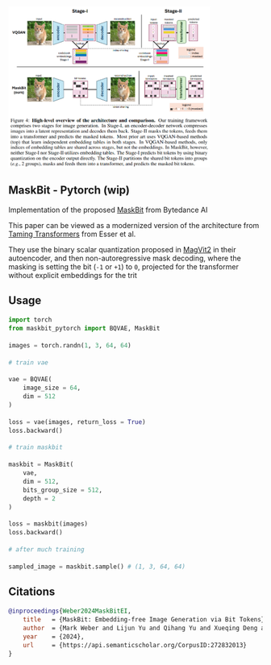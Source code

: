 <img src="./maskbit.png" width="400px"></img>

## MaskBit - Pytorch (wip)

Implementation of the proposed [MaskBit](https://arxiv.org/abs/2409.16211) from Bytedance AI

This paper can be viewed as a modernized version of the architecture from [Taming Transformers](https://arxiv.org/abs/2012.09841) from Esser et al.

They use the binary scalar quantization proposed in [MagVit2](https://arxiv.org/abs/2310.05737) in their autoencoder, and then non-autoregressive mask decoding, where the masking is setting the bit (`-1` or `+1`) to `0`, projected for the transformer without explicit embeddings for the trit

## Usage

```python
import torch
from maskbit_pytorch import BQVAE, MaskBit

images = torch.randn(1, 3, 64, 64)

# train vae

vae = BQVAE(
    image_size = 64,
    dim = 512
)

loss = vae(images, return_loss = True)
loss.backward()

# train maskbit

maskbit = MaskBit(
    vae,
    dim = 512,
    bits_group_size = 512,
    depth = 2
)

loss = maskbit(images)
loss.backward()

# after much training

sampled_image = maskbit.sample() # (1, 3, 64, 64)
```

## Citations

```bibtex
@inproceedings{Weber2024MaskBitEI,
    title   = {MaskBit: Embedding-free Image Generation via Bit Tokens},
    author  = {Mark Weber and Lijun Yu and Qihang Yu and Xueqing Deng and Xiaohui Shen and Daniel Cremers and Liang-Chieh Chen},
    year    = {2024},
    url     = {https://api.semanticscholar.org/CorpusID:272832013}
}
```
